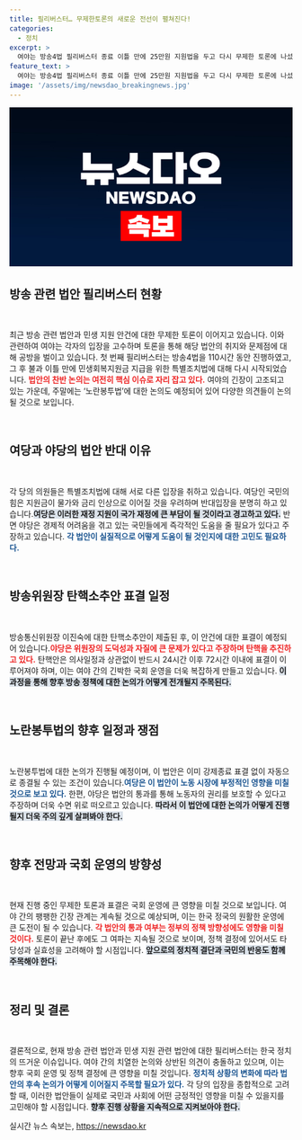 ```yaml
---
title: 필리버스터… 무제한토론의 새로운 전선이 펼쳐진다!
categories:
  - 정치
excerpt: >
  여야는 방송4법 필리버스터 종료 이틀 만에 25만원 지원법을 두고 다시 무제한 토론에 나섰다. 민주당의 탄핵소추안과 노란봉투법 논의가 겹치며 긴장은 더해지는데, 이 과정에서 민생과 재정 문제도 주목받고 있다.
feature_text: >
  여야는 방송4법 필리버스터 종료 이틀 만에 25만원 지원법을 두고 다시 무제한 토론에 나섰다. 민주당의 탄핵소추안과 노란봉투법 논의가 겹치며 긴장은 더해지는데, 이 과정에서 민생과 재정 문제도 주목받고 있다.
image: '/assets/img/newsdao_breakingnews.jpg'
---
```


<p><img src="/assets/img/newsdao_breakingnews.jpg" alt="flaretime 속보" /></p>

<h2 data-ke-size="size26">방송 관련 법안 필리버스터 현황</h2>

<p data-ke-size="size16">&nbsp;</p>

<p>최근 방송 관련 법안과 민생 지원 안건에 대한 무제한 토론이 이어지고 있습니다. 이와 관련하여 여야는 각자의 입장을 고수하며 토론을 통해 해당 법안의 취지와 문제점에 대해 공방을 벌이고 있습니다. 첫 번째 필리버스터는 방송4법을 110시간 동안 진행하였고, 그 후 불과 이틀 만에 민생회복지원금 지급을 위한 특별조치법에 대해 다시 시작되었습니다. <b><span style="color: #ee2323;">법안의 찬반 논의는 여전히 핵심 이슈로 자리 잡고 있다.</span></b> 여야의 긴장이 고조되고 있는 가운데, 주말에는 ‘노란봉투법’에 대한 논의도 예정되어 있어 다양한 의견들이 논의될 것으로 보입니다.</p>

<p data-ke-size="size16">&nbsp;</p>

<h2 data-ke-size="size26">여당과 야당의 법안 반대 이유</h2>

<p data-ke-size="size16">&nbsp;</p>

<p>각 당의 의원들은 특별조치법에 대해 서로 다른 입장을 취하고 있습니다. 여당인 국민의힘은 지원금이 물가와 금리 인상으로 이어질 것을 우려하며 반대입장을 분명히 하고 있습니다.<b><span style="background-color: #21538527;">여당은 이러한 재정 지원이 국가 재정에 큰 부담이 될 것이라고 경고하고 있다.</span></b> 반면 야당은 경제적 어려움을 겪고 있는 국민들에게 즉각적인 도움을 줄 필요가 있다고 주장하고 있습니다. <b><span style="color: #1a5490;">각 법안이 실질적으로 어떻게 도움이 될 것인지에 대한 고민도 필요하다.</span></b></p>

<p data-ke-size="size16">&nbsp;</p>

<h2 data-ke-size="size26">방송위원장 탄핵소추안 표결 일정</h2>

<p data-ke-size="size16">&nbsp;</p>

<p>방송통신위원장 이진숙에 대한 탄핵소추안이 제출된 후, 이 안건에 대한 표결이 예정되어 있습니다.<b><span style="color: #ee2323;">야당은 위원장의 도덕성과 자질에 큰 문제가 있다고 주장하며 탄핵을 추진하고 있다.</span></b> 탄핵안은 의사일정과 상관없이 반드시 24시간 이후 72시간 이내에 표결이 이루어져야 하며, 이는 여야 간의 긴박한 국회 운영을 더욱 복잡하게 만들고 있습니다. <b><span style="background-color: #21538527;">이 과정을 통해 향후 방송 정책에 대한 논의가 어떻게 전개될지 주목된다.</span></b></p>

<p data-ke-size="size16">&nbsp;</p>

<h2 data-ke-size="size26">노란봉투법의 향후 일정과 쟁점</h2>

<p data-ke-size="size16">&nbsp;</p>

<p>노란봉투법에 대한 논의가 진행될 예정이며, 이 법안은 이미 강제종료 표결 없이 자동으로 종결될 수 있는 조건이 있습니다.<b><span style="color: #1a5490;">여당은 이 법안이 노동 시장에 부정적인 영향을 미칠 것으로 보고 있다.</span></b> 한편, 야당은 법안의 통과를 통해 노동자의 권리를 보호할 수 있다고 주장하며 더욱 수면 위로 떠오르고 있습니다. <b><span style="background-color: #21538527;">따라서 이 법안에 대한 논의가 어떻게 진행될지 더욱 주의 깊게 살펴봐야 한다.</span></b></p>

<p data-ke-size="size16">&nbsp;</p>

<h2 data-ke-size="size26">향후 전망과 국회 운영의 방향성</h2>

<p data-ke-size="size16">&nbsp;</p>

<p>현재 진행 중인 무제한 토론과 표결은 국회 운영에 큰 영향을 미칠 것으로 보입니다. 여야 간의 팽팽한 긴장 관계는 계속될 것으로 예상되며, 이는 한국 정국의 원활한 운영에 큰 도전이 될 수 있습니다. <b><span style="color: #ee2323;">각 법안의 통과 여부는 정부의 정책 방향성에도 영향을 미칠 것이다.</span></b> 토론이 끝난 후에도 그 여파는 지속될 것으로 보이며, 정책 결정에 있어서도 타당성과 실효성을 고려해야 할 시점입니다. <b><span style="background-color: #21538527;">앞으로의 정치적 결단과 국민의 반응도 함께 주목해야 한다.</span></b></p>

<p data-ke-size="size16">&nbsp;</p>

<h2 data-ke-size="size26">정리 및 결론</h2>

<p data-ke-size="size16">&nbsp;</p>

<p>결론적으로, 현재 방송 관련 법안과 민생 지원 관련 법안에 대한 필리버스터는 한국 정치의 뜨거운 이슈입니다. 여야 간의 치열한 논의와 상반된 의견이 충돌하고 있으며, 이는 향후 국회 운영 및 정책 결정에 큰 영향을 미칠 것입니다. <b><span style="color: #1a5490;">정치적 상황의 변화에 따라 법안의 후속 논의가 어떻게 이어질지 주목할 필요가 있다.</span></b> 각 당의 입장을 종합적으로 고려할 때, 이러한 법안들이 실제로 국민과 사회에 어떤 긍정적인 영향을 미칠 수 있을지를 고민해야 할 시점입니다. <b><span style="background-color: #21538527;">향후 진행 상황을 지속적으로 지켜보아야 한다.</span></b></p>
실시간 뉴스 속보는, <a href="https://newsdao.kr" rel="dofollow">https://newsdao.kr</a>


